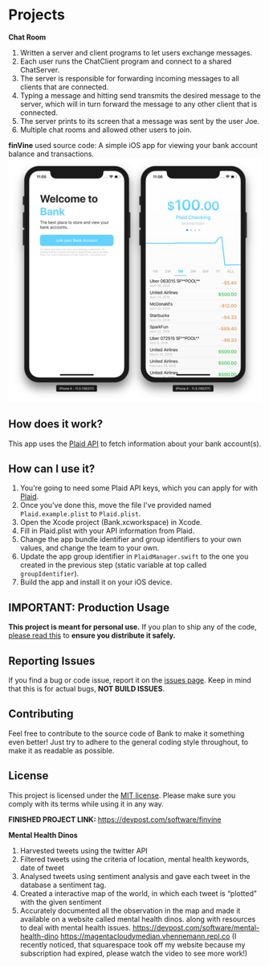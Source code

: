 # Projects
 **Chat Room**
 1. Written a server and client programs to let users exchange messages. 
 2. Each user runs the ChatClient program and connect to a shared ChatServer. 
 3. The server is responsible for forwarding incoming messages to all clients that are connected.
 4. Typing a message and hitting send transmits the desired message to the server, which will in turn forward the message to any other client that is connected. 
 5. The server prints to its screen that a message was sent by the user Joe. 
 6. Multiple chat rooms and allowed other users to join.


**finVine**
used source code:
  A simple iOS app for viewing your bank account balance and transactions.
  ![Screenshots](/Assets/Screenshot.png)
  ## How does it work?
  This app uses the [Plaid API](https://www.plaid.com) to fetch information about your bank account(s).
  ## How can I use it?
  1. You're going to need some Plaid API keys, which you can apply for with [Plaid](https://www.plaid.com).
  2. Once you've done this, move the file I've provided named `Plaid.example.plist` to `Plaid.plist`.
  3. Open the Xcode project (Bank.xcworkspace) in Xcode.
  4. Fill in Plaid.plist with your API information from Plaid.
  5. Change the app bundle identifier and group identifiers to your own values, and change the team to your own.
  6. Update the app group identifier in `PlaidManager.swift` to the one you created in the previous step (static variable at top called `groupIdentifier`).
  7. Build the app and install it on your iOS device.

  ## IMPORTANT: Production Usage
  **This project is meant for personal use.** If you plan to ship any of the code, [please read this](/production-usage.md) to **ensure you distribute it safely.**
  ## Reporting Issues
  If you find a bug or code issue, report it on the [issues page](/issues). Keep in mind that this is for actual bugs, **NOT BUILD ISSUES**. 
  ## Contributing
  Feel free to contribute to the source code of Bank to make it something even better! Just try to adhere to the general coding style throughout, to make it as  readable as possible.

  ## License
  This project is licensed under the [MIT license](/LICENSE). Please make sure you comply with its terms while using it in any way.

**FINISHED PROJECT LINK:**
https://devpost.com/software/finvine

**Mental Health Dinos**
1. Harvested tweets using the twitter API
2. Filtered tweets using the criteria of location, mental health keywords, date of tweet
3. Analysed tweets using sentiment analysis and gave each tweet in the database a sentiment tag.
4. Created a interactive map of the world, in which each tweet is “plotted” with the given sentiment
5. Accurately documented all the observation in the map and made it available on a website called mental health dinos. along with resources to deal with mental health issues.
https://devpost.com/software/mental-health-dino
https://magentacloudymedian.vhennemann.repl.co
(I recently noticed, that squarespace took off my website because my subscription had expired, please watch the video to see more work!)
